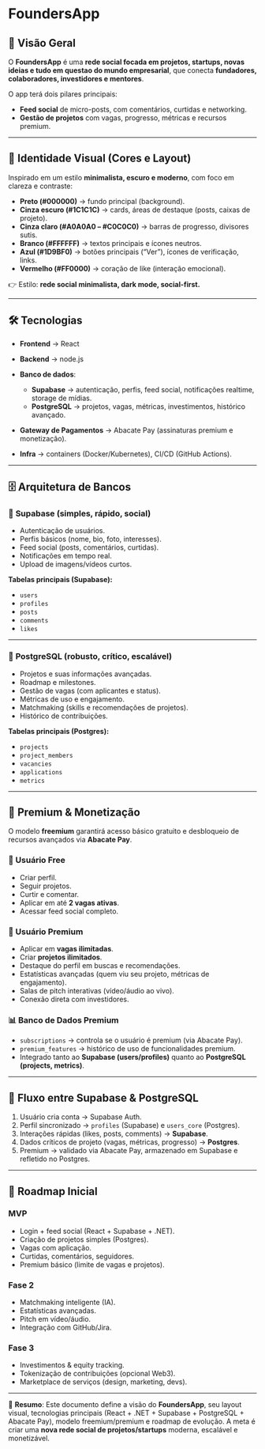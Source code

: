 # **FoundersApp**

## 🎯 Visão Geral

O **FoundersApp** é uma **rede social focada em projetos, startups, novas ideias e tudo em questao do mundo empresarial**, que conecta **fundadores, colaboradores, investidores e mentores**.

O app terá dois pilares principais:

* **Feed social** de micro-posts, com comentários, curtidas e networking.
* **Gestão de projetos** com vagas, progresso, métricas e recursos premium.

---

## 🎨 Identidade Visual (Cores e Layout)

Inspirado em um estilo **minimalista, escuro e moderno**, com foco em clareza e contraste:

* **Preto (#000000)** → fundo principal (background).
* **Cinza escuro (#1C1C1C)** → cards, áreas de destaque (posts, caixas de projeto).
* **Cinza claro (#A0A0A0 – #C0C0C0)** → barras de progresso, divisores sutis.
* **Branco (#FFFFFF)** → textos principais e ícones neutros.
* **Azul (#1D9BF0)** → botões principais (“Ver”), ícones de verificação, links.
* **Vermelho (#FF0000)** → coração de like (interação emocional).

👉 Estilo: **rede social minimalista, dark mode, social-first.**

---

## 🛠️ Tecnologias

* **Frontend** → React
* **Backend** → node.js
* **Banco de dados**:

  * **Supabase** → autenticação, perfis, feed social, notificações realtime, storage de mídias.
  * **PostgreSQL** → projetos, vagas, métricas, investimentos, histórico avançado.
* **Gateway de Pagamentos** → Abacate Pay (assinaturas premium e monetização).
* **Infra** → containers (Docker/Kubernetes), CI/CD (GitHub Actions).

---

## 🗄️ Arquitetura de Bancos

### 🔹 **Supabase (simples, rápido, social)**

* Autenticação de usuários.
* Perfis básicos (nome, bio, foto, interesses).
* Feed social (posts, comentários, curtidas).
* Notificações em tempo real.
* Upload de imagens/vídeos curtos.

**Tabelas principais (Supabase):**

* `users`
* `profiles`
* `posts`
* `comments`
* `likes`

---

### 🔹 **PostgreSQL (robusto, crítico, escalável)**

* Projetos e suas informações avançadas.
* Roadmap e milestones.
* Gestão de vagas (com aplicantes e status).
* Métricas de uso e engajamento.
* Matchmaking (skills e recomendações de projetos).
* Histórico de contribuições.

**Tabelas principais (Postgres):**

* `projects`
* `project_members`
* `vacancies`
* `applications`
* `metrics`

---

## 💎 Premium & Monetização

O modelo **freemium** garantirá acesso básico gratuito e desbloqueio de recursos avançados via **Abacate Pay**.

### 👤 Usuário Free

* Criar perfil.
* Seguir projetos.
* Curtir e comentar.
* Aplicar em até **2 vagas ativas**.
* Acessar feed social completo.

### 💎 Usuário Premium

* Aplicar em **vagas ilimitadas**.
* Criar **projetos ilimitados**.
* Destaque do perfil em buscas e recomendações.
* Estatísticas avançadas (quem viu seu projeto, métricas de engajamento).
* Salas de pitch interativas (vídeo/áudio ao vivo).
* Conexão direta com investidores.

### 📊 Banco de Dados Premium

* `subscriptions` → controla se o usuário é premium (via Abacate Pay).
* `premium_features` → histórico de uso de funcionalidades premium.
* Integrado tanto ao **Supabase (users/profiles)** quanto ao **PostgreSQL (projects, metrics)**.

---

## 🚀 Fluxo entre Supabase & PostgreSQL

1. Usuário cria conta → Supabase Auth.
2. Perfil sincronizado → `profiles` (Supabase) e `users_core` (Postgres).
3. Interações rápidas (likes, posts, comments) → **Supabase**.
4. Dados críticos de projeto (vagas, métricas, progresso) → **Postgres**.
5. Premium → validado via Abacate Pay, armazenado em Supabase e refletido no Postgres.

---

## 🧭 Roadmap Inicial

### MVP

* Login + feed social (React + Supabase + .NET).
* Criação de projetos simples (Postgres).
* Vagas com aplicação.
* Curtidas, comentários, seguidores.
* Premium básico (limite de vagas e projetos).

### Fase 2

* Matchmaking inteligente (IA).
* Estatísticas avançadas.
* Pitch em vídeo/áudio.
* Integração com GitHub/Jira.

### Fase 3

* Investimentos & equity tracking.
* Tokenização de contribuições (opcional Web3).
* Marketplace de serviços (design, marketing, devs).

---

📌 **Resumo**:
Este documento define a visão do **FoundersApp**, seu layout visual, tecnologias principais (React + .NET + Supabase + PostgreSQL + Abacate Pay), modelo freemium/premium e roadmap de evolução.
A meta é criar uma **nova rede social de projetos/startups** moderna, escalável e monetizável.
